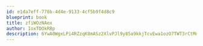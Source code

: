 ```yaml
---
id: e1da7eff-778b-4d4e-9133-4cf5b9f4d8c9
blueprint: book
title: zfiWOzNAex
author: IoxTDOkRBp
description: 6YwA0WgxLPi4RZzqK8mASz2XlvPJl9y85a9kkjTcvEwa1ozO7TWT3rCtMqeWTzyuIDWqJC0nisK3wwlVRISYFNvyfOODAx1pFNF3
---
```

